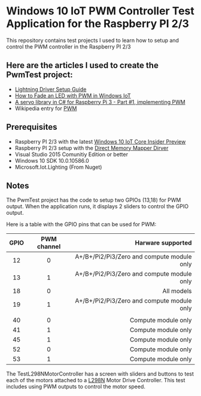 # Windows 10 IoT PWM Controller Test Application for the Raspberry PI 2/3

This repository contains test projects I used to learn how to setup and control the PWM controller in the
Raspberry PI 2/3

## Here are the articles I used to create the PwmTest project:

* [Lightning Driver Setup Guide](https://developer.microsoft.com/en-us/windows/iot/docs/LightningSetup.htm)
* [How to Fade an LED with PWM in Windows IoT](http://www.codeproject.com/Articles/1095762/How-to-Fade-an-LED-with-PWM-in-Windows-IoT)
* [A servo library in C# for Raspberry Pi 3 - Part #1, implementing PWM](https://jeremylindsayni.wordpress.com/2016/05/08/a-servo-library-in-c-for-raspberry-pi-3-part-1-implementing-pwm/)
* Wikipedia entry for [PWM](https://en.wikipedia.org/wiki/Pulse-width_modulation)

## Prerequisites

* Raspberry PI 2/3 with the latest [Windows 10 IoT Core Insider Preview](https://developer.microsoft.com/en-US/windows/iot/GetStarted)
* Raspberry PI 2/3 setup with the [Direct Memory Mapper Dirver](https://developer.microsoft.com/en-us/windows/iot/docs/LightningSetup.htm)
* Visual Studio 2015 Comunitiy Edition or better
* Windows 10 SDK 10.0.10586.0
* Microsoft.Iot.Lighting (From Nuget)


## Notes

The PwmTest project has the code to setup two GPIOs (13,18) for PWM output. When the application runs, it displays 2 sliders to control the GPIO output. 

Here is a table with the GPIO pins that can be used for PWM:

| GPIO | PWM channel | Harware supported                      |
|:----:|:-----------:|---------------------------------------:|
|   12 |      0      | A+/B+/Pi2/Pi3/Zero and compute module only |
|   13 |      1      | A+/B+/Pi2/Pi3/Zero and compute module only |
|   18 |      0      | All models                             |
|   19 |      1      | A+/B+/Pi2/Pi3/Zero and compute module only |
|      |             |                                        |
|   40 |      0      | Compute module only                    |
|   41 |      1      | Compute module only                    |
|   45 |      1      | Compute module only                    |
|   52 |      0      | Compute module only                    |
|   53 |      1      | Compute module only                    |


The TestL298NMotorController has a screen with sliders and buttons to test each of the motors attached to a [L298N](https://www.amazon.com/DROK-Controller-H-Bridge-Mega2560-Duemilanove/dp/B00CAG6GX2) Motor Drive Controller. This test includes using PWM outputs to control the motor speed.

